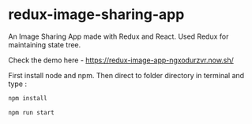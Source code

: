 # redux-image-sharing-app
An Image Sharing App made with Redux and React. Used Redux for maintaining state tree.

Check the demo here - https://redux-image-app-ngxodurzvr.now.sh/

First install node and npm. Then direct to folder directory in terminal and type :

```js
npm install
```

```js
npm run start
```
